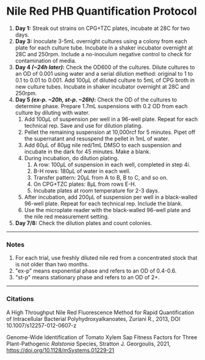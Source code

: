 # Nile Red PHB Quantification Protocol
1. **Day 1:** Streak out strains on CPG+TZC plates, incubate at 28C for two days.
1. **Day 3:** Inoculate 3-5mL overnight cultures using a colony from each plate for each culture tube. Incubate in a shaker incubator overnight at 28C and 250rpm. Include a no-inoculum negative control to check for contamination of media.
1. **Day 4 *(~24h later)*:** Check the OD600 of the cultures. Dilute cultures to an OD of 0.001 using water and a serial dilution method: original to 1 to 0.1 to 0.01 to 0.001. Add 100µL of diluted culture to 5mL of CPG broth in new culture tubes. Incubate in shaker incubator overnight at 28C and 250rpm.
1. **Day 5 *(ex-p. ~20h, st-p. ~26h)*:** Check the OD of the cultures to determine phase. Prepare 1.7mL suspensions with 0.2 OD from each culture by diluting with water.
    1. Add 100µL of suspension per well in a 96-well plate. Repeat for each technical rep. Save and use for dilution plating.
    1. Pellet the remaining suspension at 10,000rcf for 5 minutes. Pipet off the supernatant and resuspend the pellet in 1mL of water.
    1. Add 60µL of 80µg nile red/1mL DMSO to each suspension and incubate in the dark for 45 minutes. Make a blank.
    1. During incubation, do dilution plating.
        1. A row: 100µL of suspension in each well, completed in step 4i.
        1. B-H rows: 180µL of water in each well.
        1. Transfer pattern: 20µL from A to B, B to C, and so on.
        1. On CPG+TZC plates: 8µL from rows E-H.
        1. Incubate plates at room temperature for 2-3 days.
    1. After incubation, add 200µL of suspension per well in a black-walled 96-well plate. Repeat for each technical rep. Include the blank.
    1. Use the microplate reader with the black-walled 96-well plate and the nile red measurement setting.
1. **Day 7/8:** Check the dilution plates and count colonies.

---

### Notes

1. For each trial, use freshly diluted nile red from a concentrated stock that is not older than two months.
1. "ex-p" means exponential phase and refers to an OD of 0.4-0.6.
1. "st-p" means stationary phase and refers to an OD of 2+.

---

### Citations
A High Throughput Nile Red Fluorescence Method for Rapid Quantification of Intracellular Bacterial Polyhydroxyalkanoates, Zuriani R., 2013, DOI 10.1007/s12257-012-0607-z

Genome-Wide Identification of Tomato Xylem Sap Fitness Factors for Three Plant-Pathogenic *Ralstonia* Species,  Stratton J. Georgoulis, 2021, https://doi.org/10.1128/mSystems.01229-21
